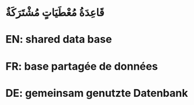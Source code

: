 # قَاعِدَةُ مُعْطَيَاتٍ مُشْتَرَكَةٌ

# EN: shared data base

# FR: base partagée de données

# DE: gemeinsam genutzte Datenbank

